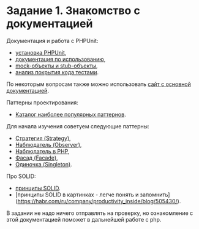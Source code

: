 # Задание 1. Знакомство с документацией

Документация и работа с PHPUnit:
* [установка PHPUnit](https://phpunit.readthedocs.io/ru/latest/installation.html),
* [документация по использованию](https://phpunit.readthedocs.io/ru/latest/writing-tests-for-phpunit.html),
* [mock-объекты и stub-объекты](https://phpunit.readthedocs.io/ru/latest/test-doubles.html),
* [анализ покрытия кода тестами](https://phpunit.readthedocs.io/ru/latest/code-coverage-analysis.html).

По некоторым вопросам также можно использовать [сайт с основной документацией](https://phpunit.readthedocs.io/ru/latest/index.html).

Паттерны проектирования:
* [Каталог наиболее популярных паттернов](https://refactoring.guru/ru/design-patterns/catalog).

Для начала изучения советуем следующие паттерны:
* [Стратегия (Strategy)](https://refactoring.guru/ru/design-patterns/strategy),
* [Наблюдатель (Observer)](https://refactoring.guru/ru/design-patterns/observer),
* [Наблюдатель в PHP](https://designpatternsphp.readthedocs.io/ru/latest/Behavioral/Observer/README.html),
* [Фасад (Facade)](https://refactoring.guru/ru/design-patterns/facade),
* [Одиночка (Singleton)](https://refactoring.guru/ru/design-patterns/singleton).

Про SOLID:
* [принципы SOLID](https://medium.com/webbdev/solid-4ffc018077da).
* [принципы SOLID в картинках - легче понять и запомнить] (https://habr.com/ru/company/productivity_inside/blog/505430/).

В задании не надо ничего отправлять на проверку, но ознакомление с этой документацией поможет в дальнейшей работе с php.
